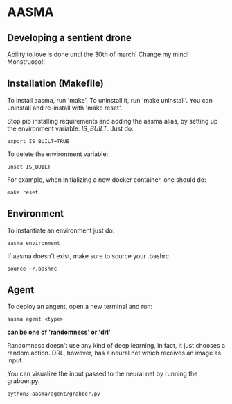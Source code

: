 # AASMA
## Developing a sentient drone

Ability to love is done until the 30th of march! Change my mind! Monstruoso!!

## Installation (Makefile)
To install aasma, run 'make'.
To uninstall it, run 'make uninstall'.
You can uninstall and re-install with 'make reset'.

Stop pip installing requirements and adding the aasma alias,
by setting up the environment variable: *IS_BUILT*.
Just do:
```console
export IS_BUILT=TRUE
```

To delete the environment variable:
```console
unset IS_BUILT
```

For example, when initializing a new docker container, one should do:
```console
make reset
```

## Environment

To instantiate an environment just do:
```console
aasma environment
```

If aasma doesn't exist, make sure to source your .bashrc.
```console
source ~/.bashrc
```

## Agent

To deploy an angent, open a new terminal and run:
```console
aasma agent <type>
```

**<type> can be one of 'randomness' or 'drl'**

Randomness doesn't use any kind of deep learning, in fact, it just chooses a random action.
DRL, however, has a neural net which receives an image as input.

You can visualize the input passed to the neural net by running the grabber.py.

```console
python3 aasma/agent/grabber.py
```
